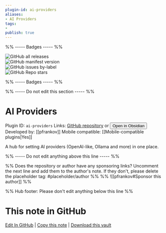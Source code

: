 ```yaml
---
plugin-id: ai-providers
aliases:
- AI Providers
tags: 
- 
publish: true
---
```


%% ----- Badges ----- %%

![GitHub all releases](https://img.shields.io/github/downloads/pfrankov/obsidian-ai-providers/total?color=573E7A&logo=github&style=for-the-badge)   
![GitHub manifest version](https://img.shields.io/github/manifest-json/v/pfrankov/obsidian-ai-providers?color=573E7A&logo=github&style=for-the-badge)   
![GitHub issues by-label](https://img.shields.io/github/issues/pfrankov/obsidian-ai-providers/help%20wanted?color=573E7A&logo=github&style=for-the-badge)   
![GitHub Repo stars](https://img.shields.io/github/stars/pfrankov/obsidian-ai-providers?color=573E7A&logo=github&style=for-the-badge)

%% ----- Badges ----- %%

%% ----- Do not edit this section ----- %%

# AI Providers

Plugin ID: `ai-providers`
Links: [GitHub repository](https://github.com/pfrankov/obsidian-ai-providers) or [<button id=HH>Open in Obsidian</button>](obsidian://show-plugin?id=ai-providers)
Developed by: [[pfrankov]]
Mobile compatible: [[Mobile-compatible plugins|Yes]]

A hub for setting AI providers (OpenAI-like, Ollama and more) in one place.

%% ----- Do not edit anything above this line ----- %% 

%% Does the repository or author have any sponsoring links? Uncomment the next line and add them to the author's note. If they don't, please delete the placeholder tag: #placeholder/author %%
%% ![[pfrankov#Sponsor this author]] %%

%% Hub footer: Please don't edit anything below this line %%

# This note in GitHub

<span class="git-footer">[Edit In GitHub](https://github.dev/obsidian-community/obsidian-hub/blob/main/02%20-%20Community%20Expansions/02.05%20All%20Community%20Expansions/Plugins/ai-providers.md "git-hub-edit-note") | [Copy this note](https://raw.githubusercontent.com/obsidian-community/obsidian-hub/main/02%20-%20Community%20Expansions/02.05%20All%20Community%20Expansions/Plugins/ai-providers.md "git-hub-copy-note") | [Download this vault](https://github.com/obsidian-community/obsidian-hub/archive/refs/heads/main.zip "git-hub-download-vault") </span>
